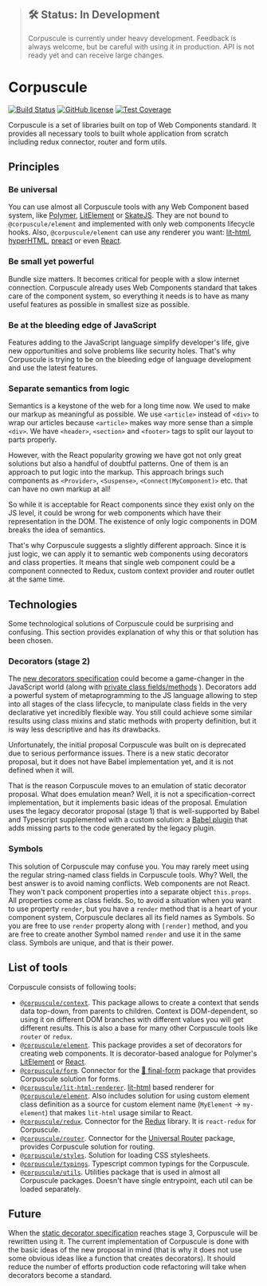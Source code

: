 > ## 🛠 Status: In Development
> Corpuscule is currently under heavy development. Feedback is always welcome, but be careful with
using it in production. API is not ready yet and can receive large changes.

# Corpuscule

[![Build Status](https://img.shields.io/travis/corpusculejs/corpuscule/master.svg)](https://travis-ci.org/corpusculejs/corpuscule)
[![GitHub license](https://img.shields.io/badge/license-MIT-blue.svg)](./LICENSE)
[![Test Coverage](https://img.shields.io/codecov/c/github/corpusculejs/corpuscule/master.svg)](https://codecov.io/gh/corpusculejs/corpuscule)

Corpuscule is a set of libraries built on top of Web Components standard. It provides all necessary
tools to built whole application from scratch including redux connector, router and form utils.

## Principles

### Be universal
You can use almost all Corpuscule tools with any Web Component based system, like [Polymer](https://www.polymer-project.org/),
[LitElement](https://lit-element.polymer-project.org/) or [SkateJS](https://skatejs.netlify.com/).
They are not bound to `@corpuscule/element` and implemented with only web components lifecycle
hooks. Also, `@corpuscule/element` can use any renderer you want: [lit-html](https://lit-html.polymer-project.org/),
[hyperHTML](https://github.com/WebReflection/hyperHTML), [preact](https://preactjs.com/) or even
[React](https://reactjs.org/).

### Be small yet powerful
Bundle size matters. It becomes critical for people with a slow internet connection. Corpuscule
already uses Web Components standard that takes care of the component system, so everything it needs
is to have as many useful features as possible in smallest size as possible. 

### Be at the bleeding edge of JavaScript
Features adding to the JavaScript language simplify developer's life, give new opportunities and
solve problems like security holes. That's why Corpuscule is trying to be on the bleeding edge of
language development and use the latest features.

### Separate semantics from logic
Semantics is a keystone of the web for a long time now. We used to make our markup as meaningful as
possible. We use `<article>` instead of `<div>` to wrap our articles because `<article>` makes way
more sense than a simple `<div>`. We have `<header>`, `<section>` and `<footer>` tags to split our
layout to parts properly.

However, with the React popularity growing we have got not only great solutions but also a handful
of doubtful patterns. One of them is an approach to put logic into the markup. This approach brings
such components as `<Provider>`, `<Suspense>`, `<Connect(MyComponent)>` etc. that can have no own
markup at all! 
 
So while it is acceptable for React components since they exist only on the JS level, it could be
wrong for web components which have their representation in the DOM. The existence of only logic
components in DOM breaks the idea of semantics.

That's why Corpuscule suggests a slightly different approach. Since it is just logic, we can apply
it to semantic web components using decorators and class properties. It means that single web
component could be a component connected to Redux, custom context provider and router outlet at the
same time.

## Technologies
Some technological solutions of Corpuscule could be surprising and confusing. This section provides
explanation of why this or that solution has been chosen.  

### Decorators (stage 2)
The [new decorators specification](https://github.com/tc39/proposal-decorators)
could become a game-changer in the JavaScript world (along with [private class fields/methods](https://github.com/tc39/proposal-private-fields)
). Decorators add a powerful system of metaprogramming to the JS language allowing to step into all
stages of the class lifecycle, to manipulate class fields in the very declarative yet incredibly
flexible way. You still could achieve some similar results using class mixins and static methods
with property definition, but it is way less descriptive and has its drawbacks.

Unfortunately, the initial proposal Corpuscule was built on is deprecated due to serious performance
issues. There is a new static decorator proposal, but it does not have Babel implementation yet, and
it is not defined when it will.

That is the reason Corpuscule moves to an emulation of static decorator proposal. What does
emulation mean? Well, it is not a specification-correct implementation, but it implements basic
ideas of the proposal. Emulation uses the legacy decorator proposal (stage 1) that is well-supported
by Babel and Typescript supplemented with a custom solution: a [Babel plugin](https://github.com/corpusculejs/babel-preset)
that adds missing parts to the code generated by the legacy plugin. 

### Symbols
This solution of Corpuscule may confuse you. You may rarely meet using the regular string-named
class fields in Corpuscule tools. Why? Well, the best answer is to avoid naming conflicts. Web
components are not React. They won't pack component properties into a separate object `this.props`.
All properties come as class fields. So, to avoid a situation when you want to use property
`render`, but you have a `render` method that is a heart of your component system, Corpuscule
declares all its field names as Symbols. So you are free to use `render` property along with
`[render]` method, and you are free to create another Symbol named `render` and use it in the same
class. Symbols are unique, and that is their power. 

## List of tools
Corpuscule consists of following tools:

* [`@corpuscule/context`](./packages/context). This package allows to create a context that sends
data top-down, from parents to children. Context is DOM-dependent, so using it on different DOM
branches with different values you will get different results. This is also a base for many other
Corpuscule tools like `router` or `redux`. 
* [`@corpuscule/element`](./packages/element). This package provides a set of decorators for
creating web components. It is decorator-based analogue for Polymer's [LitElement](https://github.com/Polymer/lit-element)
or [React](https://reactjs.org/).
* [`@corpuscule/form`](./packages/form). Connector for the [🏁 final-form](https://github.com/final-form/final-form)
package that provides Corpuscule solution for forms.
* [`@corpuscule/lit-html-renderer`](./packages/lit-html-renderer). [lit-html](https://github.com/Polymer/lit-html) 
based renderer for [`@corpuscule/element`](./packages/element). Also includes solution for using
custom element class definition as a source for custom element name (`MyElement` -> `my-element`)
that makes `lit-html` usage similar to React. 
* [`@corpuscule/redux`](./packages/redux). Connector for the [Redux](https://redux.js.org/) library.
 It is `react-redux` for Corpuscule.
* [`@corpuscule/router`](./packages/router). Connector for the [Universal Router](https://github.com/kriasoft/universal-router)
package, provides Corpuscule solution for routing. 
* [`@corpuscule/styles`](./packages/styles). Solution for loading CSS stylesheets.
* [`@corpuscule/typings`](./packages/typings). Typescript common typings for the Corpuscule.
* [`@corpuscule/utils`](./packages/utils). Utilities package that is used in almost all Corpuscule
packages. Doesn't have single entrypoint, each util can be loaded separately.

## Future
When the [static decorator specification]((https://github.com/tc39/proposal-decorators)) reaches
stage 3, Corpuscule will be rewritten using it. The current implementation of Corpuscule is done
with the basic ideas of the new proposal in mind (that is why it does not use some obvious ideas
like a function that creates decorators). It should reduce the number of efforts production code
refactoring will take when decorators become a standard.